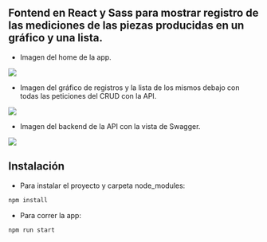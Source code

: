 ## Fontend en React y Sass para mostrar registro de las mediciones de las piezas producidas en un gráfico y una lista.

- Imagen del home de la app.

![](https://i.imgur.com/wWyo2AI.png)

- Imagen del gráfico de registros y la lista de los mismos debajo con todas las peticiones del CRUD con la API.

![](https://i.imgur.com/WZX2ZtZ.png)

- Imagen del backend de la API con la vista de Swagger.

![](https://i.imgur.com/nuGSAGW.png)


## Instalación

- Para instalar el proyecto y carpeta node_modules:

```bash
npm install
```

- Para correr la app:

```bash
npm run start
```
